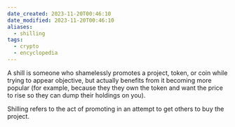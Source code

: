 ```yaml
---
date_created: 2023-11-20T00:46:10
date_modified: 2023-11-20T00:46:10
aliases:
  - shilling
tags:
  - crypto
  - encyclopedia
---
```

A shill is someone who shamelessly promotes a project, token, or coin while trying to appear objective, but actually benefits from it becoming more popular (for example, because they they own the token and want the price to rise so they can dump their holdings on you).

Shilling refers to the act of promoting in an attempt to get others to buy the project.
